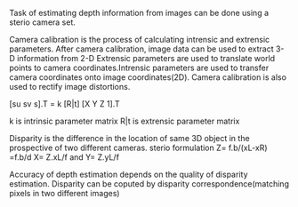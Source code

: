 Task of estimating depth information from images can be done using a sterio camera set.

Camera calibration is the process of calculating intrensic and extrensic parameters.
After camera calibration, image data can be used to extract 3-D information from 2-D
Extrensic parameters are used to translate world points to camera coordinates.Intrensic parameters are used to
    transfer camera coordinates onto image coordinates(2D).
Camera calibration is also used to rectify image distortions.

  [su sv s].T = k [R|t] [X Y Z 1].T
  
  k is intrinsic parameter matrix
  R|t is extrensic parameter matrix

Disparity is the difference in the location of same 3D object in the prospective of two different cameras.
sterio formulation
Z= f.b/(xL-xR) =f.b/d
X= Z.xL/f and Y= Z.yL/f

Accuracy of depth estimation depends on the quality of disparity estimation.
Disparity can be coputed by disparity correspondence(matching pixels in two different images)

